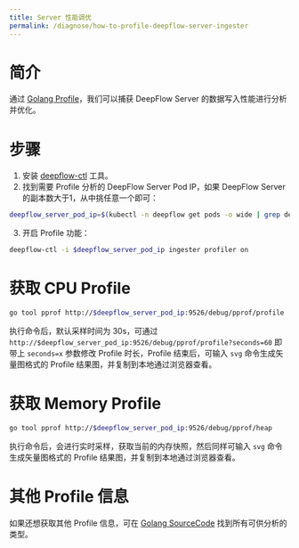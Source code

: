 ```yaml
---
title: Server 性能调优
permalink: /diagnose/how-to-profile-deepflow-server-ingester
---
```


# 简介

通过 [Golang Profile](https://go.dev/blog/pprof)，我们可以捕获 DeepFlow Server 的数据写入性能进行分析并优化。

# 步骤

1. 安装 [deepflow-ctl](../ce-install/upgrade/#%E5%8D%87%E7%BA%A7-deepflow-cli) 工具。
2. 找到需要 Profile 分析的 DeepFlow Server Pod IP，如果 DeepFlow Server 的副本数大于1，从中挑任意一个即可：
```bash
deepflow_server_pod_ip=$(kubectl -n deepflow get pods -o wide | grep deepflow-server | awk '{print $6}')
```
3. 开启 Profile 功能：
```bash
deepflow-ctl -i $deepflow_server_pod_ip ingester profiler on
```

# 获取 CPU Profile

```bash
go tool pprof http://$deepflow_server_pod_ip:9526/debug/pprof/profile
```
执行命令后，默认采样时间为 30s，可通过 `http://$deepflow_server_pod_ip:9526/debug/pprof/profile?seconds=60` 即带上 `seconds=x` 参数修改 Profile 时长，Profile 结束后，可输入 `svg` 命令生成矢量图格式的 Profile 结果图，并复制到本地通过浏览器查看。

# 获取 Memory Profile
```bash
go tool pprof http://$deepflow_server_pod_ip:9526/debug/pprof/heap
```
执行命令后，会进行实时采样，获取当前的内存快照，然后同样可输入 `svg` 命令生成矢量图格式的 Profile 结果图，并复制到本地通过浏览器查看。

# 其他 Profile 信息

如果还想获取其他 Profile 信息，可在 [Golang SourceCode](https://github.com/golang/go/blob/master/src/net/http/pprof/pprof.go#L350) 找到所有可供分析的类型。
